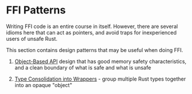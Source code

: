 # FFI Patterns

Writing FFI code is an entire course in itself. However, there are several idioms here that can act as pointers, and avoid traps for inexperienced users of unsafe Rust.

This section contains design patterns that may be useful when doing FFI.

1. [Object-Based API](./ffi-export.md) design that has good memory safety characteristics, and a clean boundary of what is safe and what is unsafe

2. [Type Consolidation into Wrappers](./ffi-wrappers.md) - group multiple Rust types together into an opaque "object"
